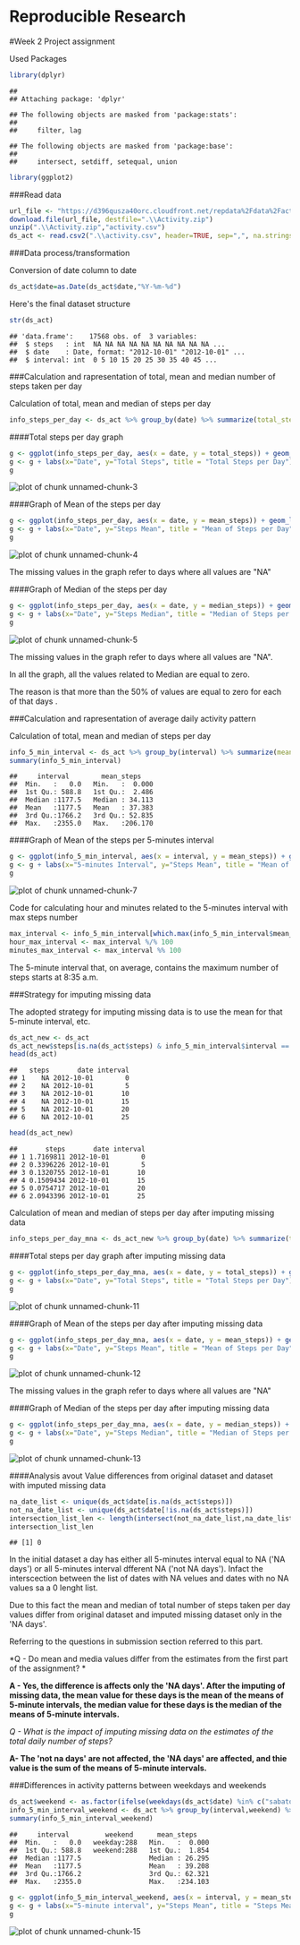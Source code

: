 Reproducible Research
=====================
#Week 2 Project assignment

Used Packages


```r
library(dplyr)
```

```
## 
## Attaching package: 'dplyr'
```

```
## The following objects are masked from 'package:stats':
## 
##     filter, lag
```

```
## The following objects are masked from 'package:base':
## 
##     intersect, setdiff, setequal, union
```

```r
library(ggplot2)
```

###Read data


```r
url_file <- "https://d396qusza40orc.cloudfront.net/repdata%2Fdata%2Factivity.zip"
download.file(url_file, destfile=".\\Activity.zip")
unzip(".\\Activity.zip","activity.csv")
ds_act <- read.csv2(".\\activity.csv", header=TRUE, sep=",", na.strings="NA")
```

###Data process/transformation

Conversion of date column to date


```r
ds_act$date=as.Date(ds_act$date,"%Y-%m-%d")
```

Here's the final dataset structure


```r
str(ds_act)
```

```
## 'data.frame':	17568 obs. of  3 variables:
##  $ steps   : int  NA NA NA NA NA NA NA NA NA NA ...
##  $ date    : Date, format: "2012-10-01" "2012-10-01" ...
##  $ interval: int  0 5 10 15 20 25 30 35 40 45 ...
```

###Calculation and rapresentation of total, mean and median number of steps taken per day


Calculation of total, mean and median of steps per day


```r
info_steps_per_day <- ds_act %>% group_by(date) %>% summarize(total_steps = sum(steps, na.rm=TRUE), mean_steps = mean(steps, na.rm=TRUE), median_steps = median(steps, na.rm=TRUE))
```

####Total steps per day graph


```r
g <- ggplot(info_steps_per_day, aes(x = date, y = total_steps)) + geom_line()
g <- g + labs(x="Date", y="Total Steps", title = "Total Steps per Day")
g
```

![plot of chunk unnamed-chunk-3](figure/unnamed-chunk-3-1.png)

####Graph of Mean of the steps per day


```r
g <- ggplot(info_steps_per_day, aes(x = date, y = mean_steps)) + geom_line(na.rm=TRUE)
g <- g + labs(x="Date", y="Steps Mean", title = "Mean of Steps per Day")
g
```

![plot of chunk unnamed-chunk-4](figure/unnamed-chunk-4-1.png)

The missing values in the graph refer to days where all values are "NA"

####Graph of Median of the steps per day

```r
g <- ggplot(info_steps_per_day, aes(x = date, y = median_steps)) + geom_line(na.rm=TRUE)
g <- g + labs(x="Date", y="Steps Median", title = "Median of Steps per Day")
g
```

![plot of chunk unnamed-chunk-5](figure/unnamed-chunk-5-1.png)

The missing values in the graph refer to days where all values are "NA".

In all the graph, all the values related to Median are equal to zero. 

The reason is that more than the 50% of values are equal to zero for each of that days .

###Calculation and rapresentation of average daily activity pattern

Calculation of total, mean and median of steps per day


```r
info_5_min_interval <- ds_act %>% group_by(interval) %>% summarize(mean_steps = mean(steps, na.rm=TRUE))
summary(info_5_min_interval)
```

```
##     interval        mean_steps     
##  Min.   :   0.0   Min.   :  0.000  
##  1st Qu.: 588.8   1st Qu.:  2.486  
##  Median :1177.5   Median : 34.113  
##  Mean   :1177.5   Mean   : 37.383  
##  3rd Qu.:1766.2   3rd Qu.: 52.835  
##  Max.   :2355.0   Max.   :206.170
```

####Graph of Mean of the steps per 5-minutes interval


```r
g <- ggplot(info_5_min_interval, aes(x = interval, y = mean_steps)) + geom_line(na.rm=TRUE)
g <- g + labs(x="5-minutes Interval", y="Steps Mean", title = "Mean of Steps per 5-minutes Interval")
g
```

![plot of chunk unnamed-chunk-7](figure/unnamed-chunk-7-1.png)

Code for calculating hour and minutes related to the 5-minutes interval with max steps number

```r
max_interval <- info_5_min_interval[which.max(info_5_min_interval$mean_steps),"interval"]
hour_max_interval <- max_interval %/% 100
minutes_max_interval <- max_interval %% 100
```

The 5-minute interval that, on average, contains the maximum number of steps starts at 8:35 a.m.

###Strategy for imputing missing data

The adopted strategy for imputing missing data is to use the mean for that 5-minute interval, etc.


```r
ds_act_new <- ds_act
ds_act_new$steps[is.na(ds_act$steps) & info_5_min_interval$interval == ds_act$interval ] <- info_5_min_interval$mean_steps
head(ds_act)
```

```
##   steps       date interval
## 1    NA 2012-10-01        0
## 2    NA 2012-10-01        5
## 3    NA 2012-10-01       10
## 4    NA 2012-10-01       15
## 5    NA 2012-10-01       20
## 6    NA 2012-10-01       25
```

```r
head(ds_act_new)
```

```
##       steps       date interval
## 1 1.7169811 2012-10-01        0
## 2 0.3396226 2012-10-01        5
## 3 0.1320755 2012-10-01       10
## 4 0.1509434 2012-10-01       15
## 5 0.0754717 2012-10-01       20
## 6 2.0943396 2012-10-01       25
```


Calculation of mean and median of steps per day after imputing missing data


```r
info_steps_per_day_mna <- ds_act_new %>% group_by(date) %>% summarize(total_steps = sum(steps, na.rm=TRUE), mean_steps = mean(steps, na.rm=TRUE), median_steps = median(steps, na.rm=TRUE))
```

####Total steps per day graph after imputing missing data


```r
g <- ggplot(info_steps_per_day_mna, aes(x = date, y = total_steps)) + geom_line(na.rm=TRUE)
g <- g + labs(x="Date", y="Total Steps", title = "Total Steps per Day")
g
```

![plot of chunk unnamed-chunk-11](figure/unnamed-chunk-11-1.png)

####Graph of Mean of the steps per day after imputing missing data


```r
g <- ggplot(info_steps_per_day_mna, aes(x = date, y = mean_steps)) + geom_line(na.rm=TRUE)
g <- g + labs(x="Date", y="Steps Mean", title = "Mean of Steps per Day")
g
```

![plot of chunk unnamed-chunk-12](figure/unnamed-chunk-12-1.png)

The missing values in the graph refer to days where all values are "NA"

####Graph of Median of the steps per day after imputing missing data

```r
g <- ggplot(info_steps_per_day_mna, aes(x = date, y = median_steps)) + geom_line(na.rm=TRUE)
g <- g + labs(x="Date", y="Steps Median", title = "Median of Steps per Day")
g
```

![plot of chunk unnamed-chunk-13](figure/unnamed-chunk-13-1.png)

####Analysis avout Value differences from original dataset and dataset with imputed missing data


```r
na_date_list <- unique(ds_act$date[is.na(ds_act$steps)])
not_na_date_list <- unique(ds_act$date[!is.na(ds_act$steps)])
intersection_list_len <- length(intersect(not_na_date_list,na_date_list))
intersection_list_len
```

```
## [1] 0
```

In the initial dataset a day has either all 5-minutes interval equal to NA ('NA days') or all 5-minutes interval dfferent NA ('not NA days').
Infact the interscection between the list of dates with NA velues and dates with no NA values sa a 0 lenght list.

Due to this fact the mean and median of total number of steps taken per day values differ from original dataset and imputed missing dataset only in the 'NA days'.

Referring to the questions in submission section referred to this part.

*Q - Do mean and media values differ from the estimates from the first part of the assignment? *

**A - Yes, the difference is affects only the 'NA days'. After the imputing of missing data, the mean value for these days is the mean of the means of 5-minute intervals, the median value for these days is the median of the means of 5-minute intervals.**


*Q - What is the impact of imputing missing data on the estimates of the total daily number of steps?*

**A- The 'not na days' are not affected, the 'NA days' are affected, and thie value is the sum of the means of 5-minute intervals.**

###Differences in activity patterns between weekdays and weekends


```r
ds_act$weekend <- as.factor(ifelse(weekdays(ds_act$date) %in% c("sabato", "domenica"),"weekend","weekday"))
info_5_min_interval_weekend <- ds_act %>% group_by(interval,weekend) %>% summarize(mean_steps = mean(steps, na.rm=TRUE))
summary(info_5_min_interval_weekend)
```

```
##     interval         weekend      mean_steps     
##  Min.   :   0.0   weekday:288   Min.   :  0.000  
##  1st Qu.: 588.8   weekend:288   1st Qu.:  1.854  
##  Median :1177.5                 Median : 26.295  
##  Mean   :1177.5                 Mean   : 39.208  
##  3rd Qu.:1766.2                 3rd Qu.: 62.321  
##  Max.   :2355.0                 Max.   :234.103
```

```r
g <- ggplot(info_5_min_interval_weekend, aes(x = interval, y = mean_steps)) + facet_wrap(. ~ weekend, nrow=2, ncol=1) + geom_line()
g <- g + labs(x="5-minute interval", y="Steps Mean", title = "Steps Mean - Weekend vs. Weekday")
g
```

![plot of chunk unnamed-chunk-15](figure/unnamed-chunk-15-1.png)

